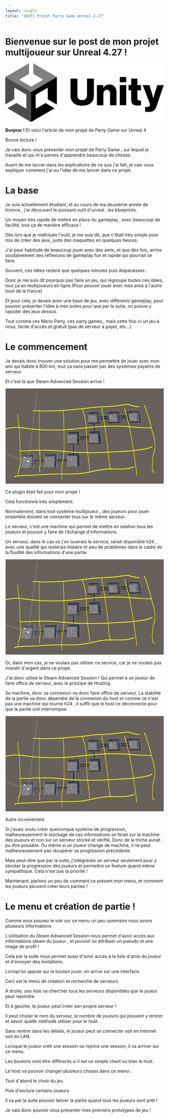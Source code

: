 ```yaml
---
layout: single
title: "[WIP] Projet Party Game Unreal 4.27"
---
```


# Bienvenue sur le post de mon projet multijoueur sur Unreal 4.27 !

![iy](\assets\images\Unity.png)

**Bonjour !** Et voici l'article de mon projet de Party Game sur Unreal 4

Bonne lecture !

Je vais donc vous présenter mon projet de Party Game , sur lequel je travaille et qui m'a permis d'apprendre beaucoup de choses.

Avant de me lancer dans les explications de ce que j'ai fait, je vais vous expliquer comment j'ai eu l'idée de me lancer dans ce projet.

# La base

Je suis actuellement étudiant, et au cours de ma deuxième année de licence , j'ai découvert le puissant outil d'unreal : les blueprints.

Un moyen très rapide de mettre en place du gameplay , avec beaucoup de facilité, tout ça de manière efficace !

Dès lors que je maîtrisais l'outil, je me suis dit, que c'était très simple pour moi de créer des jeux, juste des maquettes en quelques heures.

J'ai pour habitude de beaucoup jouer avec des amis, et que des fois, arrive soudainement des réflexions de gameplay fun et rapide qui pourrait se faire.

Souvent, ces idées restent que quelques minutes puis disparaisses .

Donc je me suis dit pourquoi pas faire un jeu, qui regroupe toutes ces idées, tout ça en multijoueurs en ligne.(Pour pouvoir jouer avec mes amis à l'autre bout de la france)

Et pour cela, je devais avoir une base de jeu, avec différents gameplay, pour pouvoir présenter l'idée à mes potes pour que par la suite, on puisse y rajouter des jeux dessus.

Tout comme ces Mario Party, ces party games , mais cette fois-ci un jeu à nous, facile d'accès et gratuit (pas de serveur à payer, etc...)

# Le commencement

Je devais donc trouver une solution pour me permettre de jouer avec mon ami qui habite à 800 km, tout ça sans passer par des systèmes payants de serveur.

Et c'est là que Steam Advanced Session arrive !

![Screenshot00](\assets\images\RogueLike_3.PNG)

Ce plugin était fait pour mon projet !

Cela fonctionne très simplement.

Normalement, dans tout système multijoueur , des joueurs pour jouer ensemble doivent se connecter tous sur le même serveur.

Le serveur, c'est une machine qui permet de mettre en relation tous les joueurs et pouvoir y faire de l'échange d'informations.

Un serveur, dans le cas où j'en louerais le service, serait disponible h24 , avec une qualité qui resterais linéaire et peu de problèmes dans le cadre de la fluidité des informations d'une partie.

![Screenshot00](\assets\images\RogueLike_3.PNG)

Or, dans mon cas, je ne voulais pas utiliser ce service, car je ne voulais pas investir d'argent dans ce projet.

J'ai donc utilisé le Steam Advanced Session ! Qui permet à un joueur de faire office de serveur, avec le principe de Hosting .

Sa machine, donc sa connexion va donc faire office de serveur. La stabilité de la partie va donc dépendre de la connexion du host et comme ce n'est pas une machine qui tourne h24 , il suffit que le host ce déconnecte pour que la partie soit interrompue.

![Screenshot00](\assets\images\RogueLike_3.PNG)

Autre inconvénient

Si j'avais voulu créer quelconque système de progression, malheureusement le stockage de ces informations se ferait sur la machine des joueurs et non sur un serveur stocké et vérifié. Donc de la triche aurait pu être possible. Ou même si un joueur change de machine, il ne peut malheureusement pas récupérer sa progression précédente.

Mais peut-être que par la suite, j'intégrerais un serveur seulement pour y stocker la progression des joueurs et permettre un feature quand même sympathique. Cela n'est pas la priorité !

Maintenant, parlons un peu de comment ce présent mon menu, et comment les joueurs peuvent créer leurs parties !

# Le menu et création de partie !

Comme vous pouvez le voir sur ce menu un peu sommaire nous avons plusieurs informations

L'utilisation du Steam Advanced Session nous permet d'avoir accès aux informations steam du joueur , et pouvoir lui attribuer un pseudo et une image de profil !

Cela par la suite nous permet aussi d'avoir accès à la liste d'amis du joueur et d'envoyer des invitations.

Lorsqu'on appuie sur le bouton jouer, on arrive sur une interface.

Ceci est le menu de création et recherche de serveurs.

À droite, une liste va chercher tous les serveurs disponibles que le joueur peut rejoindre.

Et à gauche, le joueur peut créer son propre serveur !

Il peut choisir le nom du serveur, le nombre de joueurs qui peuvent y rentrer et savoir quelle méthode utiliser pour le host.

Sans rentrer dans les détails, le joueur peut se connecter soit en Internet soit en LAN.

Lorsque le joueur créé une session ou rejoins une session, il va arriver sur ce menu.

Les boutons vont être différents si il est un simple client ou bien le host.

Le host va pouvoir changer plusieurs choses dans ce menu :

Tout d'abord le choix du jeu

Puis d'exclure certains joueurs

Il va par la suite pouvoir lancer la partie quand tous les joueurs sont prêt !

Je vais donc pouvoir vous présenter mes premiers prototypes de jeu !
